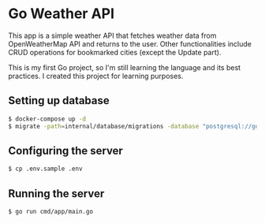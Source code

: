 # Go Weather API

This app is a simple weather API that fetches weather data from OpenWeatherMap API and returns to the user.
Other functionalities include CRUD operations for bookmarked cities (except the Update part).

This is my first Go project, so I'm still learning the language and its best practices. I created this project for learning purposes.

## Setting up database

```bash
$ docker-compose up -d
$ migrate -path=internal/database/migrations -database "postgresql://go_weather:go_weather@localhost:5432/go_weather?sslmode=disable" -verbose up
```

## Configuring the server

```bash
$ cp .env.sample .env
```

## Running the server

```bash
$ go run cmd/app/main.go
```
